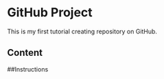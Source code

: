 # GitHub Project
This is my first tutorial creating repository on GitHub.

## Content


##Instructions
